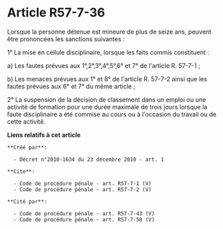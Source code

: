 # Article R57-7-36

Lorsque la personne détenue est mineure de plus de seize ans, peuvent être prononcées les sanctions suivantes : 

1° La mise en cellule disciplinaire, lorsque les faits commis constituent : 

a) Les fautes prévues aux 1°,2°,3°,4°,5°,6° et 7° de l'article R. 57-7-1 ; 

b) Les menaces prévues aux 1° et 8° de l'article R. 57-7-2 ainsi que les fautes prévues aux 6° et 7° du même article ; 

2° La suspension de la décision de classement dans un emploi ou une activité de formation pour une durée maximale de trois
jours lorsque la faute disciplinaire a été commise au cours ou à l'occasion du travail ou de cette activité.

**Liens relatifs à cet article**

	**Créé par**:

	  - Décret n°2010-1634 du 23 décembre 2010 - art. 1

	**Cite**:

	  - Code de procédure pénale - art. R57-7-1 (V)
	  - Code de procédure pénale - art. R57-7-2 (V)

	**Cité par**:

	  - Code de procédure pénale - art. R57-7-43 (V)
	  - Code de procédure pénale - art. R57-7-58 (V)
